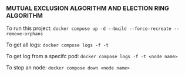 ### MUTUAL EXCLUSION ALGORITHM AND ELECTION RING ALGORITHM

To run this project: `docker compose up -d --build --force-recreate --remove-orphans`

To get all logs: `docker compose logs -f -t`

To get log from a specifc pod: `docker compose logs -f -t <node name>`

To stop an node: `docker compose down <node name>`